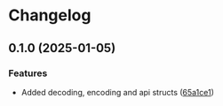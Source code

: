 # Changelog

## 0.1.0 (2025-01-05)


### Features

* Added decoding, encoding and api structs ([65a1ce1](https://github.com/jkitajima/responder/commit/65a1ce12381675b64811475761829b6c46c03a91))
